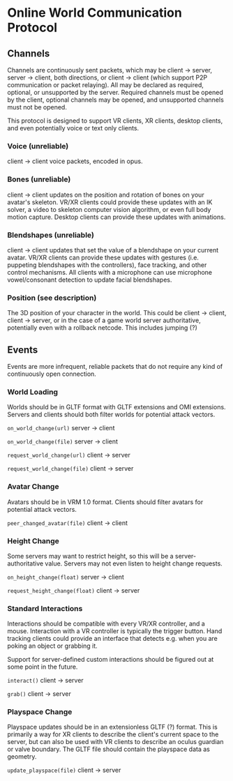 # Online World Communication Protocol

## Channels

Channels are continuously sent packets, which may be client -> server, server -> client, both directions, or client -> client (which support P2P communication or packet relaying). All may be declared as required, optional, or unsupported by the server. Required channels must be opened by the client, optional channels may be opened, and unsupported channels must not be opened.

This protocol is designed to support VR clients, XR clients, desktop clients, and even potentially voice or text only clients.

### Voice (unreliable)

client -> client voice packets, encoded in opus.

### Bones (unreliable)

client -> client updates on the position and rotation of bones on your avatar's skeleton. VR/XR clients could provide these updates with an IK solver, a video to skeleton computer vision algorithm, or even full body motion capture. Desktop clients can provide these updates with animations.

### Blendshapes (unreliable)

client -> client updates that set the value of a blendshape on your current avatar. VR/XR clients can provide these updates with gestures (i.e. puppeting blendshapes with the controllers), face tracking, and other control mechanisms. All clients with a microphone can use microphone vowel/consonant detection to update facial blendshapes.

### Position (see description)

The 3D position of your character in the world. This could be client -> client, client -> server, or in the case of a game world server authoritative, potentially even with a rollback netcode. This includes jumping (?)

## Events

Events are more infrequent, reliable packets that do not require any kind of continuously open connection.

### World Loading

Worlds should be in GLTF format with GLTF extensions and OMI extensions. Servers and clients should both filter worlds for potential attack vectors.

`on_world_change(url)` server -> client

`on_world_change(file)` server -> client

`request_world_change(url)` client -> server

`request_world_change(file)` client -> server

### Avatar Change

Avatars should be in VRM 1.0 format. Clients should filter avatars for potential attack vectors.

`peer_changed_avatar(file)` client -> client

### Height Change

Some servers may want to restrict height, so this will be a server-authoritative value. Servers may not even listen to height change requests.

`on_height_change(float)` server -> client

`request_height_change(float)` client -> server

### Standard Interactions

Interactions should be compatible with every VR/XR controller, and a mouse. Interaction with a VR controller is typically the trigger button. Hand tracking clients could provide an interface that detects e.g. when you are poking an object or grabbing it.

Support for server-defined custom interactions should be figured out at some point in the future.

`interact()` client -> server

`grab()` client -> server

### Playspace Change

Playspace updates should be in an extensionless GLTF (?) format. This is primarily a way for XR clients to describe the client's current space to the server, but can also be used with VR clients to describe an oculus guardian or valve boundary. The GLTF file should contain the playspace data as geometry.

`update_playspace(file)` client -> server

